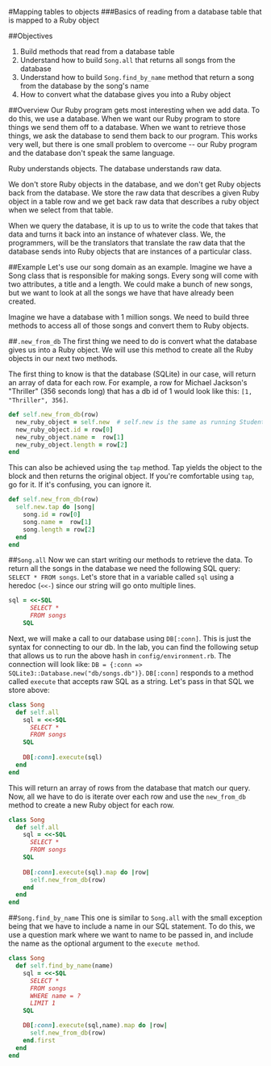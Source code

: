 #Mapping tables to objects 
###Basics of reading from a database table that is mapped to a Ruby object


##Objectives
1. Build methods that read from a database table
2. Understand how to build `Song.all` that returns all songs from the database
3. Understand how to build `Song.find_by_name` method that return a song from the database by the song's name
4. How to convert what the database gives you into a Ruby object

##Overview
Our Ruby program gets most interesting when we add data. To do this, we use a database. When we want our Ruby program to store things we send them off to a database. When we want to retrieve those things, we ask the database to send them back to our program. This works very well, but there is one small problem to overcome -- our Ruby program and the database don't speak the same language.

Ruby understands objects. The database understands raw data.

We don't store Ruby objects in the database, and we don't get Ruby objects back from the database. We store the raw data that describes a given Ruby object in a table row and we get back raw data that describes a ruby object when we select from that table. 

When we query the database, it is up to us to write the code that takes that data and turns it back into an instance of whatever class. We, the programmers, will be the translators that translate the raw data that the database sends into Ruby objects that are instances of a particular class.

##Example
Let's use our song domain as an example. Imagine we have a Song class that is responsible for making songs. Every song will come with two attributes, a title and a length. We could make a bunch of new songs, but we want to look at all the songs we have that have already been created.

Imagine we have a database with 1 million songs. We need to build three methods to access all of those songs and convert them to Ruby objects.

##`.new_from_db`
The first thing we need to do is convert what the database gives us into a Ruby object. We will use this method to create all the Ruby objects in our next two methods.

The first thing to know is that the database (SQLite) in our case, will return an array of data for each row. For example, a row for Michael Jackson's "Thriller" (356 seconds long) that has a db id of 1 would look like this: `[1, "Thriller", 356]`.

```ruby
def self.new_from_db(row)
  new_ruby_object = self.new  # self.new is the same as running Student.new
  new_ruby_object.id = row[0]
  new_ruby_object.name =  row[1]
  new_ruby_object.length = row[2]
end
```

This can also be achieved using the `tap` method. Tap yields the object to the block and then returns the original object. If you're comfortable using `tap`, go for it. If it's confusing, you can ignore it. 

```ruby
def self.new_from_db(row)
  self.new.tap do |song|
    song.id = row[0]
    song.name =  row[1]
    song.length = row[2]
  end
end
```

##`Song.all` 
Now we can start writing our methods to retrieve the data. To return all the songs in the database we need the following SQL query: `SELECT * FROM songs`. Let's store that in a variable called `sql` using a heredoc (`<<-`) since our string will go onto multiple lines.

```ruby
sql = <<-SQL
      SELECT *
      FROM songs
    SQL
```
Next, we will make a call to our database using `DB[:conn]`. This is just the syntax for connecting to our db. In the lab, you can find the following setup that allows us to run the above hash in `config/environment.rb`. The connection will look like: `DB = {:conn => SQLite3::Database.new("db/songs.db")}`. `DB[:conn]` responds to a method called `execute` that accepts raw SQL as a string. Let's pass in that SQL we store above:

```ruby
class Song
  def self.all
    sql = <<-SQL
      SELECT *
      FROM songs
    SQL
    
    DB[:conn].execute(sql)
  end
end
```

This will return an array of rows from the database that match our query. Now, all we have to do is iterate over each row and use the `new_from_db` method to create a new Ruby object for each row.

```ruby
class Song
  def self.all
    sql = <<-SQL
      SELECT *
      FROM songs
    SQL
    
    DB[:conn].execute(sql).map do |row|
      self.new_from_db(row)
    end
  end
end
```

##`Song.find_by_name`
This one is similar to `Song.all` with the small exception being that we have to include a name in our SQL statement. To do this, we use a question mark where we want to name to be passed in, and include the name as the optional argument to the `execute method`.

```ruby
class Song
  def self.find_by_name(name)
    sql = <<-SQL
      SELECT *
      FROM songs
      WHERE name = ?
      LIMIT 1
    SQL

    DB[:conn].execute(sql,name).map do |row|
      self.new_from_db(row)
    end.first
  end
end
```

